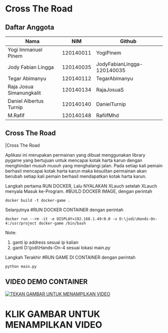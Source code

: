 # Cross The Road

## Daftar Anggota

| Nama          | NIM       |  Github                                                 |
| ------------- | ----------|---------------------------------------------------|
| Yogi Immanuel Pinem | 120140011 | YogiPinem |
| Jody Fabian Lingga | 120140035 | JodyFabianLingga-120140035 | 
| Tegar Abimanyu | 120140112 | TegarAbimanyu |
| Raja Josua Simanungkalit | 120140134 | RajaJosuaS |
| Daniel Albertus Turnip | 120140140 | DanielTurnip |
| M.Rafif | 120140148 |RafiifMhd|


## Cross The Road

|Cross The Road

Aplikasi ini merupakan permainan yang dibuat menggunakan library pygame yang bertujuan untuk mencapai kotak harta karun dengan menghindari musuh musuh yang menghalangi jalan. Pada setiap kali pemain berhasil mencapai kotak harta karun maka kesulitan permainan akan berubah setiap kali pemain berhasil mendapatkan kotak harta karun.


Langkah pertama RUN DOCKER, Lalu NYALAKAN XLauch setelah XLauch menyala Masuk ke-Program. 
#BUILD DOCKER IMAGE, dengan perintah
```
docker build -t docker-game .
```
Selanjutnya 
#RUN DOCKER CONTAINER dengan perintah 
```
docker run --rm -it -e DISPLAY=192.168.1.49:0.0 -v D:\jodi\Hands-On-4:/usr/project docker-game /bin/bash
```
Note:
1. ganti ip address sesuai ip kalian
2. ganti D:\jodi\Hands-On-4 sesuai lokasi main.py

Langkah Terakhir
#RUN GAME DI CONTAINER dengan perintah
```
python main.py
```
## VIDEO DEMO CONTAINER
[![TEKAN GAMBAR UNTUK MENAMPILKAN VIDEO](https://img.youtube.com/vi/WwipZp0RXro/0.jpg)](https://www.youtube.com/watch?v=WwipZp0RXro)

# KLIK GAMBAR UNTUK MENAMPILKAN VIDEO
